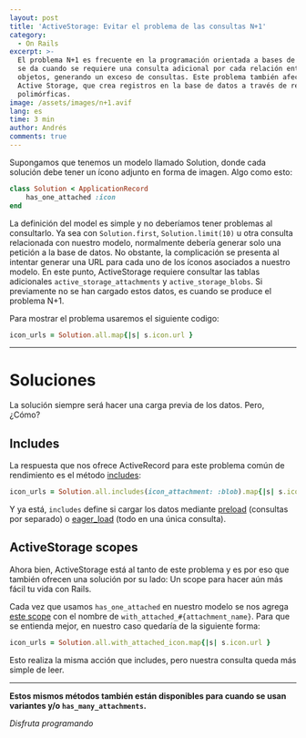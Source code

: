 ```yaml
---
layout: post
title: 'ActiveStorage: Evitar el problema de las consultas N+1'
category:
  - On Rails
excerpt: >-
  El problema N+1 es frecuente en la programación orientada a bases de datos y
  se da cuando se requiere una consulta adicional por cada relación entre
  objetos, generando un exceso de consultas. Este problema también afecta a
  Active Storage, que crea registros en la base de datos a través de relaciones
  polimórficas.
image: /assets/images/n+1.avif
lang: es
time: 3 min
author: Andrés
comments: true
---
```

Supongamos que tenemos un modelo llamado Solution, donde cada solución debe tener un ícono adjunto en forma de imagen. Algo como esto:

```ruby
class Solution < ApplicationRecord
    has_one_attached :icon
end
```

La definición del model es simple y no deberíamos tener problemas al consultarlo. Ya sea con `Solution.first`, `Solution.limit(10)` u otra consulta relacionada con nuestro modelo, normalmente debería generar solo una petición a la base de datos. No obstante, la complicación se presenta al intentar generar una URL para cada uno de los íconos asociados a nuestro modelo. En este punto, ActiveStorage requiere consultar las tablas adicionales `active_storage_attachments` y `active_storage_blobs`. Si previamente no se han cargado estos datos, es cuando se produce el problema N+1.

Para mostrar el problema usaremos el siguiente codigo:

```ruby
icon_urls = Solution.all.map{|s| s.icon.url }
```

---

# Soluciones

La solución siempre será hacer una carga previa de los datos. Pero, ¿Cómo?

## Includes

La respuesta que nos ofrece ActiveRecord para este problema común de rendimiento es el método [includes](https://apidock.com/rails/ActiveRecord/QueryMethods/includes):

```ruby
icon_urls = Solution.all.includes(icon_attachment: :blob).map{|s| s.icon.url }
```

Y ya está, `includes` define si cargar los datos mediante [preload](https://apidock.com/rails/ActiveRecord/Associations/Preloader/preload) (consultas por separado) o [eager_load](https://api.rubyonrails.org/classes/ActiveRecord/QueryMethods.html#method-i-eager_load) (todo en una única consulta).

## ActiveStorage scopes

Ahora bien, ActiveStorage está al tanto de este problema y es por eso que también ofrecen una solución por su lado: Un scope para hacer aún más fácil tu vida con Rails.

Cada vez que usamos `has_one_attached` en nuestro modelo se nos agrega [este scope](https://github.com/rails/rails/blob/23938052acd773fa24068debe56cd892cbf8d868/activestorage/lib/active_storage/attached/model.rb#L117C22-L117C22) con el nombre de `with_attached_#{attachment_name}`. Para que se entienda mejor, en nuestro caso quedaría de la siguiente forma:

```ruby
icon_urls = Solution.all.with_attached_icon.map{|s| s.icon.url }
```

Esto realiza la misma acción que includes, pero nuestra consulta queda más simple de leer.

---

**Estos mismos métodos también están disponibles para cuando se usan variantes y/o `has_many_attachments`.**

_Disfruta programando_

